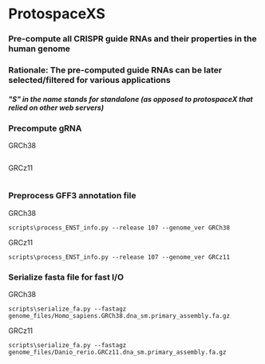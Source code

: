 # ProtospaceXS
### Pre-compute all CRISPR guide RNAs and their properties in the human genome
### Rationale: The pre-computed guide RNAs can be later selected/filtered for various applications
##### "S" in the name stands for standalone (as opposed to protospaceX that relied on other web servers)


### Precompute gRNA
GRCh38  
```

```
GRCz11  
```

```

### Preprocess GFF3 annotation file
GRCh38  
```
scripts\process_ENST_info.py --release 107 --genome_ver GRCh38
```
GRCz11  
```
scripts\process_ENST_info.py --release 107 --genome_ver GRCz11
```

### Serialize fasta file for fast I/O
GRCh38  
```
scripts\serialize_fa.py --fastagz genome_files/Homo_sapiens.GRCh38.dna_sm.primary_assembly.fa.gz
```
GRCz11  
```
scripts\serialize_fa.py --fastagz genome_files/Danio_rerio.GRCz11.dna_sm.primary_assembly.fa.gz
```
